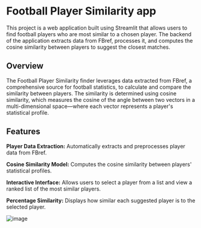# Football Player Similarity app
This project is a web application built using Streamlit that allows users to find football players who are most similar to a chosen player.
The backend of the application extracts data from FBref, processes it, and computes the cosine similarity between players to suggest the closest matches.

## Overview
The Football Player Similarity finder leverages data extracted from FBref, a comprehensive source for football statistics, to calculate and compare the similarity between players. 
The similarity is determined using cosine similarity, which measures the cosine of the angle between two vectors in a multi-dimensional space—where each vector represents a player's statistical profile.

## Features
**Player Data Extraction:** Automatically extracts and preprocesses player data from FBref.

**Cosine Similarity Model:** Computes the cosine similarity between players' statistical profiles.

**Interactive Interface:** Allows users to select a player from a list and view a ranked list of the most similar players.

**Percentage Similarity:** Displays how similar each suggested player is to the selected player.

![image](https://github.com/user-attachments/assets/5eda0257-c416-449e-94d6-fdce54019905)
